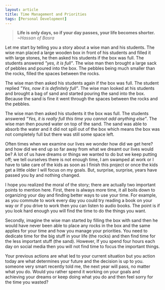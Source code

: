```yaml
---
layout: article
title: Time Management and Priorities
tags: [Personal Development]
---
```

> **Life is only days, so if your day passes, your life becomes shorter.**
*~Hassan of Basra*
<!--more-->

Let me start by telling you a story about a wise man and his students. The wise man placed a large wooden box in front of his students and filled it with large stones, he then asked his students if the box was full. The students answered *"yes, it is full"*. The wise man then brought a large sack of pebbles and poured into the box. The pebbles being much smaller than the rocks, filled the spaces between the rocks.

The wise man then asked his students again if the box was full. The student replied *"Yes, now it is definitely full"*. The wise man looked at his students and brought a bag of sand and started pouring the sand into the box. Because the sand is fine it went through the spaces between the rocks and the pebbles.

The wise man then asked his students it the box was full. The students answered *"Yes, it is really full this time you cannot add anything else"*. The wise man then poured water on top of the sand. The sand was able to absorb the water and it did not spill out of the box which means the box was not completely full but there was still some space left.

Often times when we examine our lives we wonder how did we get here? and how did we end up so far away from what we dreamt our lives would be? A lot of us have dreams or things we wanted to do but we keep putting off; we tell ourselves there is not enough time, I am swamped at work or I have to take care of the kids as soon as I finish this project or once the kids get a little older I will focus on my goals. But, surprise, surprise, years have passed you by and nothing changed.

I hope you realized the moral of the story; there are actually two important points to mention here. First, there is always more time, it all boils down to organizing your day and finding better ways to use your time. For example, as you commute to work every day you could try reading a book on your way or if you drive to work then you can listen to audio books. The point is if you look hard enough you will find the time to do the things you want.

Secondly, imagine the wise man started by filling the box with sand then he would have never been able to place any rocks in the box and the same applies for your time and how you manage your priorities. You need to dedicate time for the big stuff in your life (the rocks) and then find time for the less important stuff (the sand). However, If you spend four hours each day on social media then you will not find time to focus the important things.

Your previous actions are what led to your current situation but you action today are what determines your future and the decision is up to you. someone very smart recently told me, the next year will pass, no matter what you do. Would you rather spend it working on your goals and achieving your dreams or keep doing what you do and then feel sorry for the time you wasted?